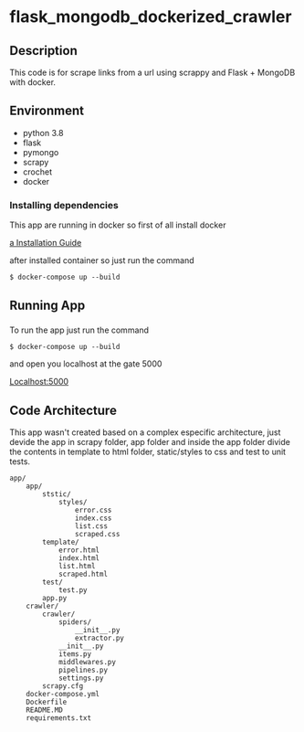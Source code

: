 # flask_mongodb_dockerized_crawler

## Description
This code is for scrape links from a url using scrappy and Flask + MongoDB with docker.

## Environment

* python 3.8
* flask
* pymongo
* scrapy
* crochet
* docker

### Installing dependencies
This app are running in docker so first of all install docker 

[a Installation Guide](https://docs.docker.com/engine/install/)

after installed container so just run the command

`$ docker-compose up --build`

## Running App
### 
To run the app just run the command 

`$ docker-compose up --build`

and open you localhost at the gate 5000

[ Localhost:5000 ](http://localhost:5000/)

## Code Architecture
This app wasn't created based on a complex especific architecture, just devide the app in scrapy folder, app folder and inside the app folder divide the contents in template to html folder, static/styles to css and test to unit tests.

```
app/
    app/
        ststic/
            styles/
                error.css
                index.css
                list.css
                scraped.css
        template/
            error.html
            index.html
            list.html
            scraped.html
        test/
            test.py
        app.py
    crawler/
        crawler/
            spiders/
                __init__.py
                extractor.py
            __init__.py
            items.py
            middlewares.py
            pipelines.py
            settings.py
        scrapy.cfg
    docker-compose.yml
    Dockerfile
    README.MD
    requirements.txt
```


